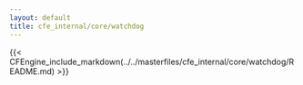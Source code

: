 ```yaml
---
layout: default
title: cfe_internal/core/watchdog
---
```


{{< CFEngine_include_markdown(../../masterfiles/cfe_internal/core/watchdog/README.md) >}}
